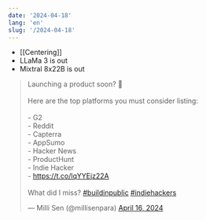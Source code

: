 ```yaml
---
date: '2024-04-18'
lang: 'en'
slug: '/2024-04-18'
---
```


- [[Centering]]
- LLaMa 3 is out
- Mixtral 8x22B is out

<blockquote class="twitter-tweet">

<p lang="en" dir="ltr">

Launching a product soon? 🚀<br/><br/>Here are the top platforms you must consider listing: <br/><br/>- G2<br/>- Reddit<br/>- Capterra<br/>- AppSumo<br/>- Hacker News<br/>- ProductHunt<br/>- Indie Hacker<br/>- <a href="https://t.co/lqYYEjz22A">https://t.co/lqYYEjz22A</a><br/><br/>What did I miss? <a href="https://twitter.com/hashtag/buildinpublic?src=hash&amp;ref_src=twsrc%5Etfw">#buildinpublic</a> <a href="https://twitter.com/hashtag/indiehackers?src=hash&amp;ref_src=twsrc%5Etfw">#indiehackers</a>

</p>

&mdash; Milli Sen (@millisenpara) <a href="https://twitter.com/millisenpara/status/1780108677988717047?ref_src=twsrc%5Etfw">April 16, 2024</a></blockquote>
